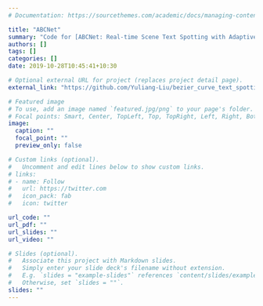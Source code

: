 ```yaml
---
# Documentation: https://sourcethemes.com/academic/docs/managing-content/

title: "ABCNet"
summary: "Code for [ABCNet: Real-time Scene Text Spotting with Adaptive Bezier-Curve Network](https://arxiv.org/abs/2002.10200), CVPR '20. End-to-end text recognition from the wild with Bezier points."
authors: []
tags: []
categories: []
date: 2019-10-28T10:45:41+10:30

# Optional external URL for project (replaces project detail page).
external_link: "https://github.com/Yuliang-Liu/bezier_curve_text_spotting"

# Featured image
# To use, add an image named `featured.jpg/png` to your page's folder.
# Focal points: Smart, Center, TopLeft, Top, TopRight, Left, Right, BottomLeft, Bottom, BottomRight.
image:
  caption: ""
  focal_point: ""
  preview_only: false

# Custom links (optional).
#   Uncomment and edit lines below to show custom links.
# links:
# - name: Follow
#   url: https://twitter.com
#   icon_pack: fab
#   icon: twitter

url_code: ""
url_pdf: ""
url_slides: ""
url_video: ""

# Slides (optional).
#   Associate this project with Markdown slides.
#   Simply enter your slide deck's filename without extension.
#   E.g. `slides = "example-slides"` references `content/slides/example-slides.md`.
#   Otherwise, set `slides = ""`.
slides: ""
---
```

